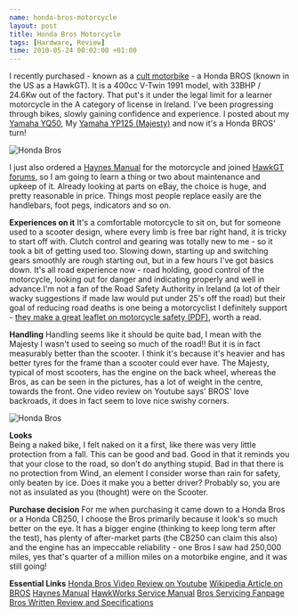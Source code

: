 ```yaml
--- 
name: honda-bros-motorcycle 
layout: post 
title: Honda Bros Motorcycle 
tags: [Hardware, Review]
time: 2010-05-24 00:02:00 +01:00 
--- 
```


I recently purchased -
known as a [cult
motorbike](http://books.google.com/books?id=O_YDAAAAMBAJ&pg=PT23) - a
Honda BROS (known in the US as a HawkGT). It is a 400cc V-Twin 1991
model, with 33BHP / 24.6Kw out of the factory. That put's it under the
legal limit for a learner motorcycle in the A category of license in
Ireland. I've been progressing through bikes, slowly gaining confidence
and experience. I posted about my [Yamaha
YQ50](/2008/09/yamaha-yq-aerox-best-moped-ever.html),
My [Yamaha YP125
(Majesty)](/2009/12/yamaha-majesty-400c-review.html)
and now it's a Honda BROS' turn!  

<img src="http://farm4.static.flickr.com/3657/5717976681_857e637784.jpg" alt="Honda Bros"/>
  
I just also ordered a [Haynes
Manual](http://www.haynes.co.uk/webapp/wcs/stores/servlet/ProductDisplay?catalogId=10001&storeId=10001&productId=13493&langId=-1)
for the motorcycle and joined [HawkGT
forums](http://www.hawkgtforum.com/), so I am going to learn a thing or
two about maintenance and upkeep of it. Already looking at parts on
eBay, the choice is huge, and pretty reasonable in price. Things most
people replace easily are the handlebars, foot pegs, indicators and so
on.
  
**Experiences on it**
It's a comfortable motorcycle to sit on, but for someone used to a
scooter design, where every limb is free bar right hand, it is tricky to
start off with. Clutch control and gearing was totally new to me - so it
took a bit of getting used too. Slowing down, starting up and switching
gears smoothly are rough starting out, but in a few hours I've got
basics down. It's all road experience now - road holding, good control
of the motorcycle, looking out for danger and indicating properly and
well in advance.I'm not a fan of the Road Safety Authority in Ireland (a
lot of their wacky suggestions if made law would put under 25's off the
road) but their goal of reducing road deaths is one being a motorcyclist
I definitely support - [they make a great leaflet on motorcycle safety
(PDF)](http://www.rsa.ie/Documents/Road%20Safety/Leaflets/Leaf_booklets/This_is_your_bike.pdf),
worth a read.
  
**Handling**
Handling seems like it should be quite bad, I mean with the Majesty I
wasn't used to seeing so much of the road!! But it is in fact measurably
better than the scooter. I think it's because it's heavier and has
better tyres for the frame than a scooter could ever have. The Majesty,
typical of most scooters, has the engine on the back wheel, whereas the
Bros, as can be seen in the pictures, has a lot of weight in the centre,
towards the front. One video review on Youtube says' BROS' love
backroads, it does in fact seem to love nice swishy corners.
  
<img src="http://farm3.static.flickr.com/2343/5718550212_fff1d6873d.jpg" alt="Honda Bros"/>

**Looks**  
Being a naked bike, I felt naked on it a first, like there was very
little protection from a fall. This can be good and bad. Good in that it
reminds you that your close to the road, so don't do anything stupid.
Bad in that there is no protection from Wind, an element I consider
worse than rain for safety, only beaten by ice. Does it make you a
better driver? Probably so, you are not as insulated as you (thought)
were on the Scooter.
  
**Purchase decision**
For me when purchasing it came down to a Honda Bros or a Honda CB250, I
choose the Bros primarily because it look's so much better on the eye.
It has a bigger engine (thinking to keep long term after the test), has
plenty of after-market parts (the CB250 can claim this also) and the
engine has an impeccable reliability - one Bros I saw had 250,000 miles,
yes that's quarter of a million miles on a motorbike engine, and it was
still going!
  
  
**Essential Links**
[Honda Bros Video Review on
Youtube](http://www.youtube.com/watch?v=xx7up9syaEk)
[Wikipedia Article on BROS](http://en.wikipedia.org/wiki/Honda_NT650)
[Haynes
Manual](http://www.haynes.co.uk/webapp/wcs/stores/servlet/ProductDisplay?catalogId=10001&storeId=10001&productId=13493&langId=-1)
[HawkWorks Service Manual](http://hawkworks.net/manual/)
[Bros Servicing
Fanpage](http://homepage.eircom.net/~hondabros/index.html)
[Bros Written Review and
Specifications](http://www.nibiker.co.uk/reviews/bikes/bros/index.html)